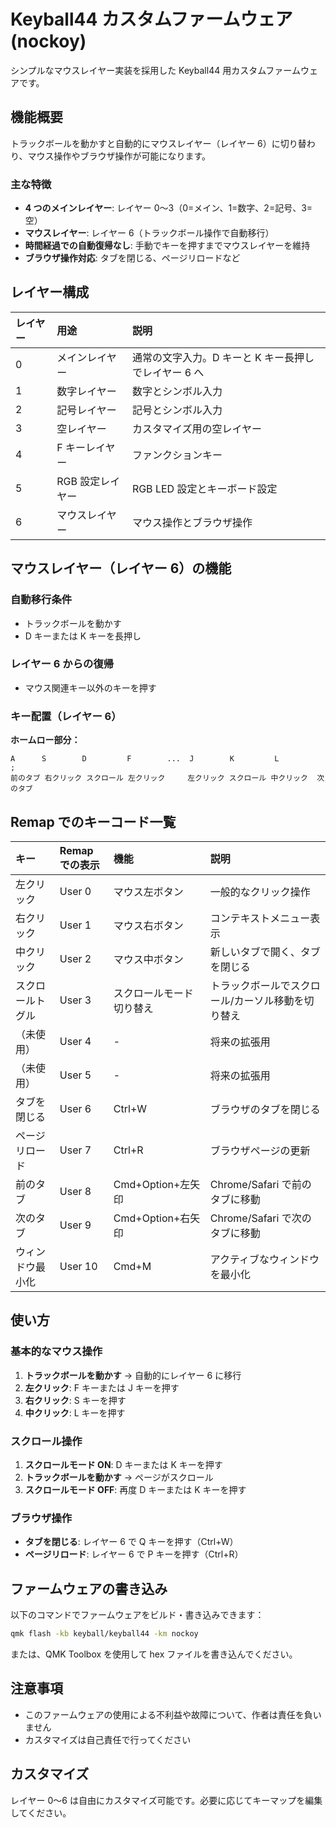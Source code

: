 # Keyball44 カスタムファームウェア (nockoy)

シンプルなマウスレイヤー実装を採用した Keyball44 用カスタムファームウェアです。

## 機能概要

トラックボールを動かすと自動的にマウスレイヤー（レイヤー 6）に切り替わり、マウス操作やブラウザ操作が可能になります。

### 主な特徴

- **4 つのメインレイヤー**: レイヤー 0〜3（0=メイン、1=数字、2=記号、3=空）
- **マウスレイヤー**: レイヤー 6（トラックボール操作で自動移行）
- **時間経過での自動復帰なし**: 手動でキーを押すまでマウスレイヤーを維持
- **ブラウザ操作対応**: タブを閉じる、ページリロードなど

## レイヤー構成

| レイヤー | 用途             | 説明                                                 |
| :------- | :--------------- | :--------------------------------------------------- |
| 0        | メインレイヤー   | 通常の文字入力。D キーと K キー長押しでレイヤー 6 へ |
| 1        | 数字レイヤー     | 数字とシンボル入力                                   |
| 2        | 記号レイヤー     | 記号とシンボル入力                                   |
| 3        | 空レイヤー       | カスタマイズ用の空レイヤー                           |
| 4        | F キーレイヤー   | ファンクションキー                                   |
| 5        | RGB 設定レイヤー | RGB LED 設定とキーボード設定                         |
| 6        | マウスレイヤー   | マウス操作とブラウザ操作                             |

## マウスレイヤー（レイヤー 6）の機能

### 自動移行条件

- トラックボールを動かす
- D キーまたは K キーを長押し

### レイヤー 6 からの復帰

- マウス関連キー以外のキーを押す

### キー配置（レイヤー 6）

**ホームロー部分：**

```
A      S        D         F        ...  J        K         L          ;
前のタブ 右クリック スクロール 左クリック     左クリック スクロール 中クリック  次のタブ
```

## Remap でのキーコード一覧

| キー             | Remap での表示 | 機能                     | 説明                                              |
| :--------------- | :------------- | :----------------------- | :------------------------------------------------ |
| 左クリック       | User 0         | マウス左ボタン           | 一般的なクリック操作                              |
| 右クリック       | User 1         | マウス右ボタン           | コンテキストメニュー表示                          |
| 中クリック       | User 2         | マウス中ボタン           | 新しいタブで開く、タブを閉じる                    |
| スクロールトグル | User 3         | スクロールモード切り替え | トラックボールでスクロール/カーソル移動を切り替え |
| （未使用）       | User 4         | -                        | 将来の拡張用                                      |
| （未使用）       | User 5         | -                        | 将来の拡張用                                      |
| タブを閉じる     | User 6         | Ctrl+W                   | ブラウザのタブを閉じる                            |
| ページリロード   | User 7         | Ctrl+R                   | ブラウザページの更新                              |
| 前のタブ         | User 8         | Cmd+Option+左矢印        | Chrome/Safari で前のタブに移動                    |
| 次のタブ         | User 9         | Cmd+Option+右矢印        | Chrome/Safari で次のタブに移動                    |
| ウィンドウ最小化 | User 10        | Cmd+M                    | アクティブなウィンドウを最小化                    |

## 使い方

### 基本的なマウス操作

1. **トラックボールを動かす** → 自動的にレイヤー 6 に移行
2. **左クリック**: F キーまたは J キーを押す
3. **右クリック**: S キーを押す
4. **中クリック**: L キーを押す

### スクロール操作

1. **スクロールモード ON**: D キーまたは K キーを押す
2. **トラックボールを動かす** → ページがスクロール
3. **スクロールモード OFF**: 再度 D キーまたは K キーを押す

### ブラウザ操作

- **タブを閉じる**: レイヤー 6 で Q キーを押す（Ctrl+W）
- **ページリロード**: レイヤー 6 で P キーを押す（Ctrl+R）

## ファームウェアの書き込み

以下のコマンドでファームウェアをビルド・書き込みできます：

```bash
qmk flash -kb keyball/keyball44 -km nockoy
```

または、QMK Toolbox を使用して hex ファイルを書き込んでください。

## 注意事項

- このファームウェアの使用による不利益や故障について、作者は責任を負いません
- カスタマイズは自己責任で行ってください

## カスタマイズ

レイヤー 0〜6 は自由にカスタマイズ可能です。必要に応じてキーマップを編集してください。
